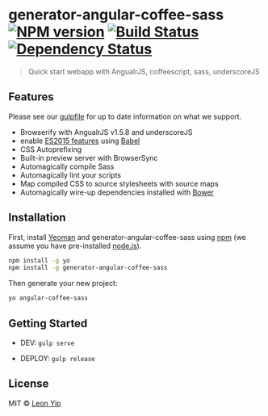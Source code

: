# generator-angular-coffee-sass [![NPM version][npm-image]][npm-url] [![Build Status][travis-image]][travis-url] [![Dependency Status][daviddm-image]][daviddm-url]

> Quick start webapp with AngualrJS, coffeescript, sass, underscoreJS


## Features

Please see our [gulpfile](app/templates/gulpfile.js) for up to date information on what we support.

* Browserify with AngualrJS v1.5.8 and underscoreJS
* enable [ES2015 features](https://babeljs.io/docs/learn-es2015/) using [Babel](https://babeljs.io)
* CSS Autoprefixing
* Built-in preview server with BrowserSync
* Automagically compile Sass
* Automagically lint your scripts
* Map compiled CSS to source stylesheets with source maps
* Automagically wire-up dependencies installed with [Bower](http://bower.io)


## Installation

First, install [Yeoman](http://yeoman.io) and generator-angular-coffee-sass using [npm](https://www.npmjs.com/) (we assume you have pre-installed [node.js](https://nodejs.org/)).

```bash
npm install -g yo
npm install -g generator-angular-coffee-sass
```

Then generate your new project:

```bash
yo angular-coffee-sass
```

## Getting Started

- DEV: `gulp serve`

- DEPLOY: `gulp release`


## License

MIT © [Leon Yip]()


[npm-image]: https://badge.fury.io/js/generator-angular-coffee-sass.svg
[npm-url]: https://npmjs.org/package/generator-angular-coffee-sass
[travis-image]: https://travis-ci.org/leonyipwh/generator-angular-coffee-sass.svg?branch=master
[travis-url]: https://travis-ci.org/leonyipwh/generator-angular-coffee-sass
[daviddm-image]: https://david-dm.org/leonyipwh/generator-angular-coffee-sass.svg?theme=shields.io
[daviddm-url]: https://david-dm.org/leonyipwh/generator-angular-coffee-sass
